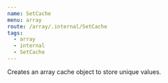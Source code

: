 ```yaml
---
name: SetCache
menu: array
route: /array/.internal/SetCache
tags:
  - array
  - internal
  - SetCache
---
```


Creates an array cache object to store unique values.
